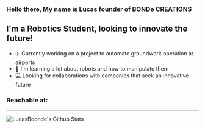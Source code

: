 ### Hello there, My name is Lucas founder of BONDe CREATIONS

## I'm a Robotics Student, looking to innovate the future!

- ✈️ Currently working on a project to automate groundwork operation at airports
- 🤖 I'm learning a lot about robots and how to manipulate them
- 💻 Looking for collaborations with companies that seek an innovative future

### Reachable at:

---

<img align="left" alt="LucasBoonde's Github Stats" src="https://github-readme-stats.vercel.app/api?username=LucasBoonde&show_icons=true&hide_border=true" />
